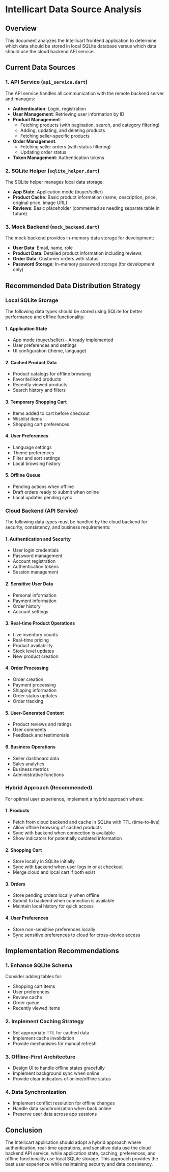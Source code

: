 # Intellicart Data Source Analysis

## Overview
This document analyzes the Intellicart frontend application to determine which data should be stored in local SQLite database versus which data should use the cloud backend API service.

## Current Data Sources

### 1. API Service (`api_service.dart`)
The API service handles all communication with the remote backend server and manages:

- **Authentication**: Login, registration
- **User Management**: Retrieving user information by ID
- **Product Management**: 
  - Fetching products (with pagination, search, and category filtering)
  - Adding, updating, and deleting products
  - Fetching seller-specific products
- **Order Management**:
  - Fetching seller orders (with status filtering)
  - Updating order status
- **Token Management**: Authentication tokens

### 2. SQLite Helper (`sqlite_helper.dart`)
The SQLite helper manages local data storage:

- **App State**: Application mode (buyer/seller)
- **Product Cache**: Basic product information (name, description, price, original price, image URL)
- **Reviews**: Basic placeholder (commented as needing separate table in future)

### 3. Mock Backend (`mock_backend.dart`)
The mock backend provides in-memory data storage for development:

- **User Data**: Email, name, role
- **Product Data**: Detailed product information including reviews
- **Order Data**: Customer orders with status
- **Password Storage**: In-memory password storage (for development only)

## Recommended Data Distribution Strategy

### Local SQLite Storage
The following data types should be stored using SQLite for better performance and offline functionality:

#### 1. Application State
- App mode (buyer/seller) - Already implemented
- User preferences and settings
- UI configuration (theme, language)

#### 2. Cached Product Data
- Product catalogs for offline browsing
- Favorite/liked products
- Recently viewed products
- Search history and filters

#### 3. Temporary Shopping Cart
- Items added to cart before checkout
- Wishlist items
- Shopping cart preferences

#### 4. User Preferences
- Language settings
- Theme preferences
- Filter and sort settings
- Local browsing history

#### 5. Offline Queue
- Pending actions when offline
- Draft orders ready to submit when online
- Local updates pending sync

### Cloud Backend (API Service)
The following data types must be handled by the cloud backend for security, consistency, and business requirements:

#### 1. Authentication and Security
- User login credentials
- Password management
- Account registration
- Authentication tokens
- Session management

#### 2. Sensitive User Data
- Personal information
- Payment information
- Order history
- Account settings

#### 3. Real-time Product Operations
- Live inventory counts
- Real-time pricing
- Product availability
- Stock level updates
- New product creation

#### 4. Order Processing
- Order creation
- Payment processing
- Shipping information
- Order status updates
- Order tracking

#### 5. User-Generated Content
- Product reviews and ratings
- User comments
- Feedback and testimonials

#### 6. Business Operations
- Seller dashboard data
- Sales analytics
- Business metrics
- Administrative functions

### Hybrid Approach (Recommended)
For optimal user experience, implement a hybrid approach where:

#### 1. Products
- Fetch from cloud backend and cache in SQLite with TTL (time-to-live)
- Allow offline browsing of cached products
- Sync with backend when connection is available
- Show indicators for potentially outdated information

#### 2. Shopping Cart
- Store locally in SQLite initially
- Sync with backend when user logs in or at checkout
- Merge cloud and local cart if both exist

#### 3. Orders
- Store pending orders locally when offline
- Submit to backend when connection is available
- Maintain local history for quick access

#### 4. User Preferences
- Store non-sensitive preferences locally
- Sync sensitive preferences to cloud for cross-device access

## Implementation Recommendations

### 1. Enhance SQLite Schema
Consider adding tables for:
- Shopping cart items
- User preferences
- Review cache
- Order queue
- Recently viewed items

### 2. Implement Caching Strategy
- Set appropriate TTL for cached data
- Implement cache invalidation
- Provide mechanisms for manual refresh

### 3. Offline-First Architecture
- Design UI to handle offline states gracefully
- Implement background sync when online
- Provide clear indicators of online/offline status

### 4. Data Synchronization
- Implement conflict resolution for offline changes
- Handle data synchronization when back online
- Preserve user data across app sessions

## Conclusion
The Intellicart application should adopt a hybrid approach where authentication, real-time operations, and sensitive data use the cloud backend API service, while application state, caching, preferences, and offline functionality use local SQLite storage. This approach provides the best user experience while maintaining security and data consistency.